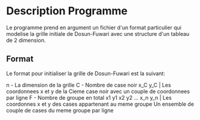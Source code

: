 # Description Programme
Le programme prend en argument un fichier d'un format particulier qui modelise la grille initiale de Dosun-Fuwari avec une structure d'un tableau de 2 dimension.

## Format
Le format pour initialiser la grille de Dosun-Fuwari est la suivant:


n - La dimension de la grille
C - Nombre de case noir
x_C y_C | Les coordonnees x et y de la Cieme case noir avec un couple de coordonnees par ligne
F - Nombre de groupe en total
x1 y1 x2 y2 ... x_n y_n | Les coordonnes x et y des cases appartenant au meme groupe
Un ensemble de couple de cases du meme groupe par ligne 
